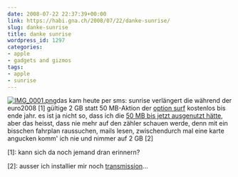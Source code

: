 ```yaml
---
date: 2008-07-22 22:37:39+00:00
link: https://habi.gna.ch/2008/07/22/danke-sunrise/
slug: danke-sunrise
title: danke sunrise
wordpress_id: 1297
categories:
- apple
- gadgets and gizmos
tags:
- apple
- sunrise
---
```


[![IMG_0001.png](https://habi.gna.ch/wp-content/uploads/2008/07/img-0001.jpg)](https://habi.gna.ch/wp-content/uploads/2008/07/img-0001.png)das kam heute per sms: sunrise verlängert die während der euro2008 [1] gültige 2 GB statt 50 MB-Aktion der [option surf](http://www.sunrise.ch/privatkunden/angebote/sparoptionen/surf.htm) kostenlos bis ende jahr. es ist ja nicht so, dass ich die [50 MB bis jetzt ausgenutzt hätte](https://hymnos.existenz.ch/2008/07/01/swisscom-publiziert-iphone-tarife-und-verlangt-uberraschend-wenig/), aber das heisst, dass nie mehr auf den zähler schauen werde, denn mit ein bisschen fahrplan raussuchen, mails lesen, zwischendurch mal eine karte angucken komm' ich nie und nimmer auf 2 GB [2]



[1]: kann sich da noch jemand dran erinnern?




[2]: ausser ich installier mir noch [transmission](http://news.softpedia.com/news/Native-P2P-Client-for-the-iPhone-79978.shtml)...



